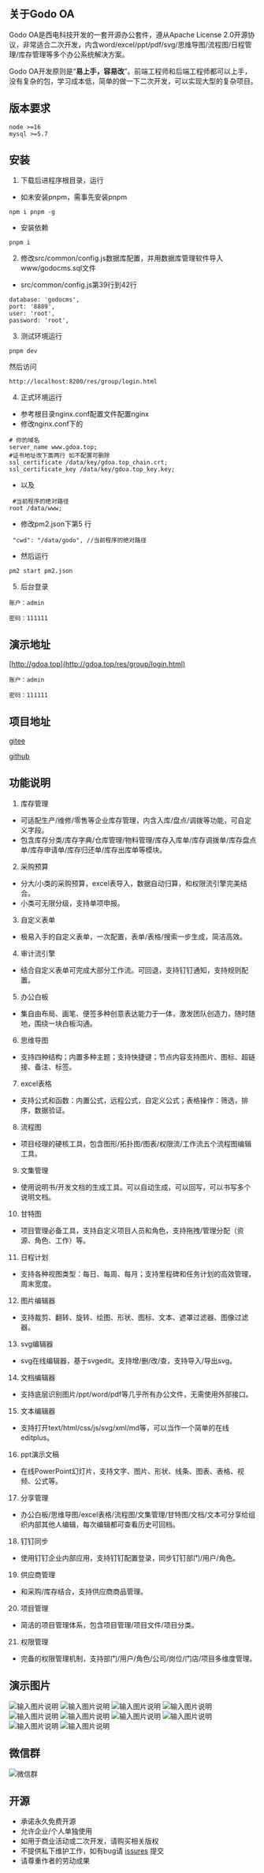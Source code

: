 ## 关于Godo OA

Godo OA是西电科技开发的一套开源办公套件，遵从Apache License 2.0开源协议，非常适合二次开发，内含word/excel/ppt/pdf/svg/思维导图/流程图/日程管理/库存管理等多个办公系统解决方案。

Godo OA开发原则是“**易上手，容易改**”。前端工程师和后端工程师都可以上手，没有复杂的包，学习成本低，简单的做一下二次开发，可以实现大型的复杂项目。

## 版本要求

```
node >=16
mysql >=5.7
```
## 安装


1. 下载后进程序根目录，运行

- 如未安装pnpm，需事先安装pnpm
```
npm i pnpm -g

```
- 安装依赖
```
pnpm i

```

2. 修改src/common/config.js数据库配置，并用数据库管理软件导入www/godocms.sql文件

- src/common/config.js第39行到42行
```
database: 'godocms',
port: '8889',
user: 'root',
password: 'root',
```

3. 测试环境运行
```
pnpm dev
```
然后访问
```
http://localhost:8200/res/group/login.html
```

4. 正式环境运行
- 参考根目录nginx.conf配置文件配置nginx
- 修改nginx.conf下的

```
# 你的域名
server_name www.gdoa.top;
#证书地址改下面两行 如不配置可删除
ssl_certificate /data/key/gdoa.top_chain.crt;
ssl_certificate_key /data/key/gdoa.top_key.key;
```
- 以及

```
 #当前程序的绝对路径
root /data/www;
```

- 修改pm2.json下第5 行
```
 "cwd": "/data/godo", //当前程序的绝对路径
```
- 然后运行
```
pm2 start pm2.json
```

5. 后台登录
```
账户：admin

密码：111111
```

## 演示地址

[http://gdoa.top](http://gdoa.top/res/group/login.html)
```
账户：admin

密码：111111
```

## 项目地址


[gitee](https://gitee.com/ruitao_admin/gdoa)

[github](https://github.com/phpk/gdoa)

## 功能说明



1. 库存管理

- 可适配生产/维修/零售等企业库存管理，内含入库/盘点/调拨等功能，可自定义字段。
- 包含库存分类/库存字典/仓库管理/物料管理/库存入库单/库存调拨单/库存盘点单/库存申请单/库存归还单/库存出库单等模块。


2. 采购预算

- 分大/小类的采购预算，excel表导入，数据自动归算，和权限流引擎完美结合。
- 小类可无限分级，支持单项申报。


3. 自定义表单

- 极易入手的自定义表单，一次配置，表单/表格/搜索一步生成，简洁高效。


4. 审计流引擎

- 结合自定义表单可完成大部分工作流。可回退，支持钉钉通知，支持规则配置。


5. 办公白板

- 集自由布局、画笔、便签多种创意表达能力于一体，激发团队创造力，随时随地，围绕一块白板沟通。


6. 思维导图

- 支持四种结构；内置多种主题；支持快捷键；节点内容支持图片、图标、超链接、备注、标签。


7. excel表格

- 支持公式和函数：内置公式，远程公式，自定义公式；表格操作：筛选，排序，数据验证。


8. 流程图

- 项目经理的硬核工具，包含图形/拓扑图/图表/权限流/工作流五个流程图编辑工具。


9. 文集管理

- 使用说明书/开发文档的生成工具。可以自动生成，可以回写，可以书写多个说明文档。


10. 甘特图

- 项目管理必备工具，支持自定义项目人员和角色，支持拖拽/管理分配（资源、角色、工作）等。


11. 日程计划

- 支持各种视图类型：每日、每周、每月；支持里程碑和任务计划的高效管理，周末宽度。


12. 图片编辑器

- 支持裁剪、翻转、旋转、绘图、形状、图标、文本、遮罩过滤器、图像过滤器。


13. svg编辑器

- svg在线编辑器，基于svgedit。支持增/删/改/查，支持导入/导出svg。


14. 文档编辑器

- 支持底层识别图片/ppt/word/pdf等几乎所有办公文件，无需使用外部接口。


15. 文本编辑器

- 支持打开text/html/css/js/svg/xml/md等，可以当作一个简单的在线editplus。


16. ppt演示文稿

- 在线PowerPoint幻灯片，支持文字、图片、形状、线条、图表、表格、视频、公式等。

17. 分享管理

- 办公白板/思维导图/excel表格/流程图/文集管理/甘特图/文档/文本可分享给组织内部其他人编辑，每次编辑都可查看历史可回档。

18. 钉钉同步

- 使用钉钉企业内部应用，支持钉钉配置登录，同步钉钉部门/用户/角色。

19. 供应商管理

- 和采购/库存结合，支持供应商商品管理。

20. 项目管理

- 简洁的项目管理体系，包含项目管理/项目文件/项目分类。

21. 权限管理

- 完备的权限管理机制，支持部门/用户/角色/公司/岗位/门店/项目多维度管理。



## 演示图片

![输入图片说明](docs/1.jpg)
![输入图片说明](docs/2.jpg)
![输入图片说明](docs/3.jpg)
![输入图片说明](docs/4.jpg)
![输入图片说明](docs/5.jpg)
![输入图片说明](docs/6.jpg)
![输入图片说明](docs/7.jpg)
![输入图片说明](docs/8.jpg)
![输入图片说明](docs/9.jpg)
![输入图片说明](docs/10.jpg)

## 微信群
![微信群](docs/wx.png)

## 开源

- 承诺永久免费开源
- 允许企业/个人单独使用
- 如用于商业活动或二次开发，请购买相关版权
- 不提供私下维护工作，如有bug请 [issures](https://gitee.com/ruitao_admin/godooa/issues) 提交
- 请尊重作者的劳动成果
